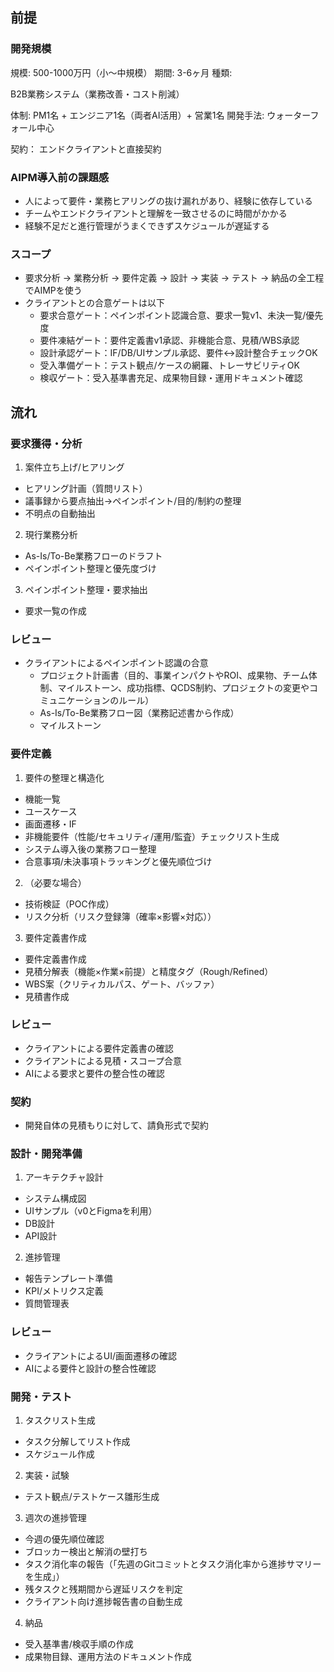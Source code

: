 ## 前提
### 開発規模
規模: 500-1000万円（小〜中規模）
期間: 3-6ヶ月
種類:

B2B業務システム（業務改善・コスト削減）

体制: PM1名 + エンジニア1名（両者AI活用）+ 営業1名
開発手法: ウォーターフォール中心

契約： エンドクライアントと直接契約

### AIPM導入前の課題感
- 人によって要件・業務ヒアリングの抜け漏れがあり、経験に依存している
- チームやエンドクライアントと理解を一致させるのに時間がかかる
- 経験不足だと進行管理がうまくできずスケジュールが遅延する

### スコープ
- 要求分析 → 業務分析 → 要件定義 → 設計 → 実装 → テスト → 納品の全工程でAIMPを使う
- クライアントとの合意ゲートは以下
    - 要求合意ゲート：ペインポイント認識合意、要求一覧v1、未決一覧/優先度
    - 要件凍結ゲート：要件定義書v1承認、非機能合意、見積/WBS承認
    - 設計承認ゲート：IF/DB/UIサンプル承認、要件↔設計整合チェックOK
    - 受入準備ゲート：テスト観点/ケースの網羅、トレーサビリティOK
    - 検収ゲート：受入基準書充足、成果物目録・運用ドキュメント確認

## 流れ
### 要求獲得・分析
1. 案件立ち上げ/ヒアリング
- ヒアリング計画（質問リスト）
- 議事録から要点抽出→ペインポイント/目的/制約の整理
- 不明点の自動抽出

2. 現行業務分析
- As-Is/To-Be業務フローのドラフト
- ペインポイント整理と優先度づけ

3. ペインポイント整理・要求抽出
- 要求一覧の作成

### レビュー
- クライアントによるペインポイント認識の合意
    - プロジェクト計画書（目的、事業インパクトやROI、成果物、チーム体制、マイルストーン、成功指標、QCDS制約、プロジェクトの変更やコミュニケーションのルール）
    - As-Is/To-Be業務フロー図（業務記述書から作成）
    - マイルストーン

### 要件定義
1. 要件の整理と構造化
- 機能一覧
- ユースケース
- 画面遷移・IF
- 非機能要件（性能/セキュリティ/運用/監査）チェックリスト生成
- システム導入後の業務フロー整理
- 合意事項/未決事項トラッキングと優先順位づけ

2. （必要な場合）
- 技術検証（POC作成）
- リスク分析（リスク登録簿（確率×影響×対応））

3. 要件定義書作成
- 要件定義書作成
- 見積分解表（機能×作業×前提）と精度タグ（Rough/Refined）
- WBS案（クリティカルパス、ゲート、バッファ）
- 見積書作成

### レビュー
- クライアントによる要件定義書の確認
- クライアントによる見積・スコープ合意
- AIによる要求と要件の整合性の確認

### 契約
- 開発自体の見積もりに対して、請負形式で契約

### 設計・開発準備
1. アーキテクチャ設計
- システム構成図
- UIサンプル（v0とFigmaを利用）
- DB設計
- API設計

2. 進捗管理
- 報告テンプレート準備
- KPI/メトリクス定義
- 質問管理表

### レビュー
- クライアントによるUI/画面遷移の確認
- AIによる要件と設計の整合性確認

### 開発・テスト
1. タスクリスト生成
- タスク分解してリスト作成
- スケジュール作成

2. 実装・試験
- テスト観点/テストケース雛形生成

3. 週次の進捗管理
- 今週の優先順位確認
- ブロッカー検出と解消の壁打ち
- タスク消化率の報告（「先週のGitコミットとタスク消化率から進捗サマリーを生成」）
- 残タスクと残期間から遅延リスクを判定
- クライアント向け進捗報告書の自動生成

4. 納品
- 受入基準書/検収手順の作成
- 成果物目録、運用方法のドキュメント作成

